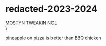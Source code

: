 # redacted-2023-2024
MOSTYN TWEAKIN NGL \
\


























pineapple on pizza is better than BBQ chicken 
